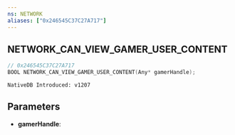 ```yaml
---
ns: NETWORK
aliases: ["0x246545C37C27A717"]
---
```

## NETWORK_CAN_VIEW_GAMER_USER_CONTENT

```c
// 0x246545C37C27A717
BOOL NETWORK_CAN_VIEW_GAMER_USER_CONTENT(Any* gamerHandle);
```

```
NativeDB Introduced: v1207
```

## Parameters
* **gamerHandle**:
